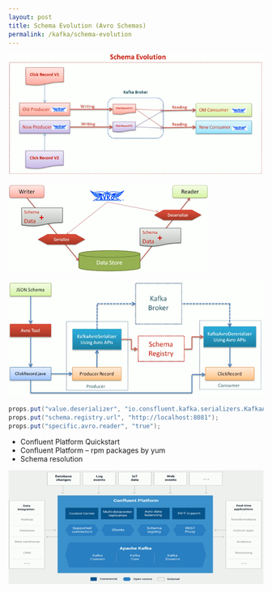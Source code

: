 ```yaml
---
layout: post
title: Schema Evolution (Avro Schemas)
permalink: /kafka/schema-evolution
---
```


![](https://github.com/arpit04tripathi/files-cdn/raw/cdn/kafka/schema-evolution.png)

![](https://github.com/arpit04tripathi/files-cdn/raw/cdn/kafka/avro-overview.png)

![](https://github.com/arpit04tripathi/files-cdn/raw/cdn/kafka/avro-serialization.png)

```java
props.put("value.deserializer", "io.consfluent.kafka.serializers.KafkaAvroDeserializer");
props.put("schema.registry.url", "http://localhost:8081");
props.put("specific.avro.reader", "true");
```

-	Confluent Platform Quickstart
-	Confluent Platform – rpm packages by yum
-	Schema resolution

![](https://github.com/arpit04tripathi/files-cdn/raw/cdn/kafka/confluent-platform.png)
